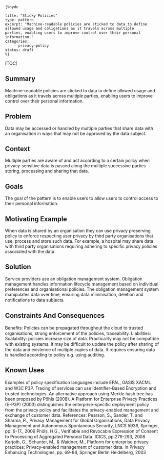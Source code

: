     {%hyde

    title: "Sticky Policies"
    type: pattern
    excerpt: "Machine-readable policies are sticked to data to define
    allowed usage and obligations as it travels across multiple
    parties, enabling users to improve control over their personal
    information."
    categories: 
        - privacy-policy
    status: draft
    %}

[TOC]


## Summary

Machine-readable policies are sticked to data to define allowed usage
and obligations as it travels across multiple parties, enabling users
to improve control over their personal information.
## Problem

Data may be accessed or handled by multiple parties that share data
with an organisation in ways that may not be approved by the data
subject.
## Context

Multiple parties are aware of and act according to a certain policy
when privacy-sensitive data is passed along the multiple successive
parties storing, processing and sharing that data.
## Goals

The goal of the pattern is to enable users to allow users to control
access to their personal information.
## Motivating Example

When data is shared by an organisation they can use privacy preserving
policy to enforce respecting user privacy by third party organisations
that use, process and store such data. For example, a hospital may
share data with third party organisations requiring adhering to
specific privacy policies associated with the data.
## Solution

Service providers use an obligation management system. Obligation
management handles information lifecycle management based on
individual preferences and organisational policies. The obligation
management system manipulates data over time, ensuring data
minimisation, deletion and notiﬁcations to data subjects.
## Constraints And Consequences

Beneﬁts: Policies can be propagated throughout the cloud to trusted
organisations, strong enforcement of the policies, traceability.
Liabilities: Scalability: policies increase size of data. Practicality
may not be compatible with existing systems. It may be diﬃcult to
update the policy after sharing of the data and existence of multiple
copies of data. It requires ensuring data is handled according to
policy e.g. using auditing.
## Known Uses

Examples of policy speciﬁcation languages include EPAL, OASIS XACML
and W3C P3P. Tracing of services can use Identiﬁer-Based Encryption
and trusted technologies. An alternative approach using Merkle hash
tree has been proposed by Pöhls (2008). A Platform for Enterprise
Privacy Practices (E-P3P) (2003) distinguishes the enterprise-speciﬁc
deployment policy from the privacy policy and facilitates the
privacy-enabled management and exchange of customer data. References:
Pearson, S., Sander, T. and Sharma, R., Privacy Management for Global
Organisations, Data Privacy Management and Autonomous Spontaneous
Security, LNCS 5939, Springer, pp. 9-17., 2009 Phöls, H.G., Veriﬁable
and Revocable Expression of Consent to Processing of Aggregated
Personal Data. ICICS, pp.279-293, 2008 Karjoth, G., Schunter, M., &
Waidner, M., Platform for enterprise privacy practices:
Privacy-enabled management of customer data. In Privacy Enhancing
Technologies, pp. 69-84, Springer Berlin Heidelberg, 2003

